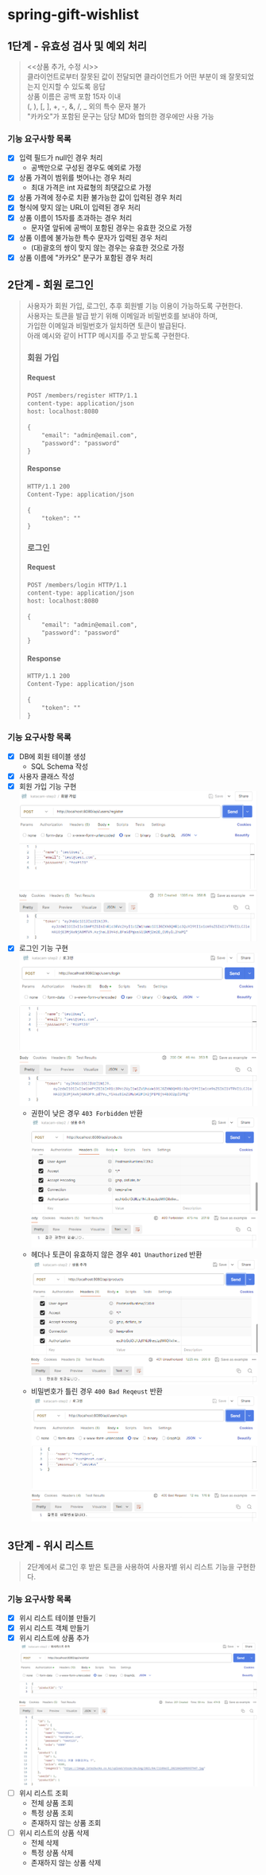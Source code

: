 # spring-gift-wishlist

## 1단계 - 유효성 검사 및 예외 처리
> <<상품 추가, 수정 시>>   
> 클라이언트로부터 잘못된 값이 전달되면 클라이언트가 어떤 부분이 왜 잘못되었는지 인지할 수 있도록 응답   
> 상품 이름은 공백 포함 15자 이내   
> (, ), [, ], +, -, &, /, _ 외의 특수 문자 불가   
> "카카오"가 포함된 문구는 담당 MD와 협의한 경우에만 사용 가능

### 기능 요구사항 목록
- [x] 입력 필드가 null인 경우 처리
  - 공백만으로 구성된 경우도 예외로 가정
- [x] 상품 가격이 범위를 벗어나는 경우 처리
  - 최대 가격은 int 자료형의 최댓값으로 가정
- [x] 상품 가격에 정수로 치환 불가능한 값이 입력된 경우 처리
- [x] 형식에 맞지 않는 URL이 입력된 경우 처리
- [x] 상품 이름이 15자를 초과하는 경우 처리
  - 문자열 앞뒤에 공백이 포함된 경우는 유효한 것으로 가정
- [x] 상품 이름에 불가능한 특수 문자가 입력된 경우 처리
  - (대)괄호의 쌍이 맞지 않는 경우는 유효한 것으로 가정
- [x] 상품 이름에 "카카오" 문구가 포함된 경우 처리

## 2단계 - 회원 로그인
> 사용자가 회원 가입, 로그인, 추후 회원별 기능 이용이 가능하도록 구현한다.   
> 사용자는 토큰을 발급 받기 위해 이메일과 비밀번호를 보내야 하며,   
> 가입한 이메일과 비밀번호가 일치하면 토큰이 발급된다.   
> 아래 예시와 같이 HTTP 메시지를 주고 받도록 구현한다.   
> 
> ### 회원 가입
> #### Request
> ```
> POST /members/register HTTP/1.1
> content-type: application/json
> host: localhost:8080
>
> {
>     "email": "admin@email.com",
>     "password": "password"
> }   
> ```
> #### Response
> ```
> HTTP/1.1 200
> Content-Type: application/json
>
> {
>     "token": ""
> }
> ```
> 
> ### 로그인
> #### Request
> ```
> POST /members/login HTTP/1.1
> content-type: application/json
> host: localhost:8080
>
> {
>     "email": "admin@email.com",
>     "password": "password"
> }
> ```
> #### Response
> ```
> HTTP/1.1 200
> Content-Type: application/json
>
> {
>     "token": ""
> }
> 
> ```


### 기능 요구사항 목록
- [x] DB에 회원 테이블 생성
  - SQL Schema 작성
- [x] 사용자 클래스 작성
- [x] 회원 가입 기능 구현
  ![img.png](img.png)
- [x] 로그인 기능 구현
  ![img_1.png](img_1.png)
  - 권한이 낮은 경우 `403 Forbidden` 반환
    ![img_4.png](img_4.png)
  - 헤더나 토큰이 유효하지 않은 경우 `401 Unauthorized` 반환
    ![img_5.png](img_5.png)
  - 비밀번호가 틀린 경우 `400 Bad Reqeust` 반환
    ![img_3.png](img_3.png)    

## 3단계 - 위시 리스트
> 2단계에서 로그인 후 받은 토큰을 사용하여 사용자별 위시 리스트 기능을 구현한다.

### 기능 요구사항 목록
- [x] 위시 리스트 테이블 만들기
- [x] 위시 리스트 객체 만들기
- [x] 위시 리스트에 상품 추가
  ![img_6.png](img_6.png)
- [ ] 위시 리스트 조회
  - 전체 상품 조회
  - 특정 상품 조회
  - 존재하지 않는 상품 조회
- [ ] 위시 리스트의 상품 삭제
  - 전체 삭제
  - 특정 상품 삭제
  - 존재하지 않는 상품 삭제